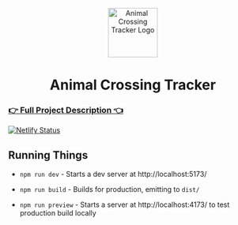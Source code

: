 <p align="center">
  <a href="https://ac-tracker.netlify.app/">
    <img alt="Animal Crossing Tracker Logo" src="https://res.cloudinary.com/actracker/image/upload/w_400,h_400/v1602184470/animal-crossing/logo/rounded-corners-original.png" width="100" />
  </a>
</p>
<h1 align="center">
  Animal Crossing Tracker
</h1>

### [👉 Full Project Description 👈](https://jessekuntz.github.io/ac-tracker.html)

[![Netlify Status](https://api.netlify.com/api/v1/badges/1671ee90-895c-4d71-aaca-62b263f16802/deploy-status)](https://app.netlify.com/sites/ac-tracker/deploys)

## Running Things

- `npm run dev` - Starts a dev server at http://localhost:5173/

- `npm run build` - Builds for production, emitting to `dist/`

- `npm run preview` - Starts a server at http://localhost:4173/ to test production build locally
